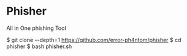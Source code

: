 # Phisher
All in One phishing Tool



$ git clone --depth=1 https://github.com/error-ph4ntom/phisher
$ cd phisher
$ bash phisher.sh
